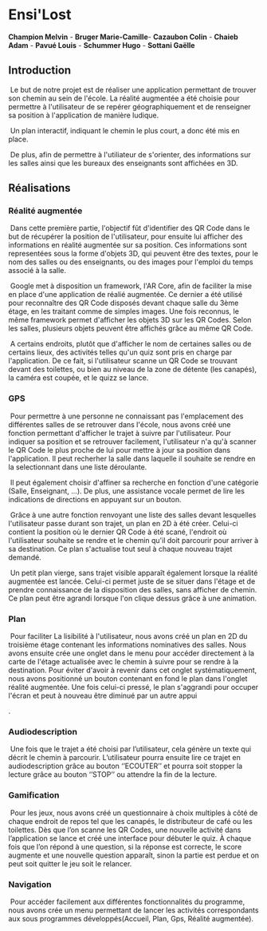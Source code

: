 # Ensi'Lost

**Champion Melvin** - **Bruger Marie-Camille**- **Cazaubon Colin**  - **Chaieb Adam**  - **Pavué Louis** - **Schummer Hugo** - **Sottani Gaëlle** 

## Introduction

​	Le but de notre projet est de réaliser une application permettant de trouver son chemin au sein de l'école. La réalité augmentée a été choisie pour permettre à l'utilisateur de se repérer géographiquement et de renseigner sa position à l'application de manière ludique.  

​	Un plan interactif, indiquant le chemin le plus court, a donc été mis en place. 

​	De plus, afin de permettre à l'utiliateur de s'orienter, des informations sur les salles ainsi que les bureaux des enseignants sont affichées en 3D. 

## Réalisations

### Réalité augmentée

​	Dans cette première partie, l'objectif fût d'identifier des QR Code dans le but de récupérer la position de l'utilisateur, pour ensuite lui afficher des informations en réalité augmentée sur sa position. Ces informations sont representées sous la forme d'objets 3D, qui peuvent être des textes, pour le nom des salles ou des enseignants, ou des images pour l'emploi du temps associé à la salle. 

​	Google met à disposition un framework, l'AR Core, afin de faciliter la mise en place d'une application de réalié augmentée. Ce dernier a été utilisé pour reconnaître des QR Code disposés devant chaque salle du 3ème étage, en les traitant comme de simples images. Une fois reconnus, le même framework permet d'afficher les objets 3D sur les QR Codes. Selon les salles, plusieurs objets peuvent être affichés grâce au même QR Code.

​	A certains endroits, plutôt que d'afficher le nom de certaines salles ou de certains lieux, des activités telles qu'un quiz sont pris en charge par l'application. De ce fait, si l'utilisateur scanne un QR Code se trouvant devant des toilettes, ou bien au niveau de la zone de détente (les canapés), la caméra est coupée, et le quizz se lance. 



### GPS

​	Pour permettre à une personne ne connaissant pas l'emplacement des différentes salles de se retrouver dans l'école, nous avons créé une fonction permettant d'afficher le trajet à suivre par l'utilisateur. Pour indiquer sa position et se retrouver facilement, l'utilisateur n'a qu'à scanner le QR Code le plus proche de lui pour mettre à jour sa position dans l'application. Il peut recherher la salle dans laquelle il souhaite se rendre en la selectionnant dans une liste déroulante. 

​	Il peut également choisir d'affiner sa recherche en fonction d'une catégorie (Salle, Enseignant, ...). De plus, une assistance vocale permet de lire les indications de directions en appuyant sur un bouton. 

​	Grâce à une autre fonction renvoyant une liste des salles devant lesquelles l'utilisateur passe durant son trajet, un plan en 2D à été créer. Celui-ci contient la position où le dernier QR Code à été scané, l'endroit où l'utilisateur souhaite se rendre et le chemin qu'il doit parcourir pour arriver à sa destination. Ce plan s'actualise tout seul à chaque nouveau trajet demandé.

​	Un petit plan vierge, sans trajet visible apparaît également lorsque la réalité augmentée est lancée. Celui-ci permet juste de se situer dans l'étage et de prendre connaissance de la disposition des salles, sans afficher de chemin. Ce plan peut être agrandi lorsque l'on clique dessus grâce à une animation.



### Plan

​	Pour faciliter La lisibilité à l'utilisateur, nous avons créé un plan en 2D du troisième étage contenant les informations nominatives des salles.
	Nous avons ensuite crée une onglet dans le menu pour accéder directement à la carte de l'étage actualisée avec le chemin à suivre pour se rendre à la destination.
	Pour éviter d'avoir à revenir dans cet onglet systématiquement, 
nous avons positionné un bouton contenant en fond le plan dans l'onglet réalité augmentée. 
	Une fois celui-ci pressé, le plan s'aggrandi pour occuper l'écran et peut à nouveau être diminué par un autre appui

.

### Audiodescription

​	Une fois que le trajet a été choisi par l’utilisateur, cela génère un texte qui décrit le chemin à parcourir. L’utilisateur pourra ensuite lire ce trajet en audiodescription grâce au bouton ‘’ECOUTER’’ et pourra soit stopper la lecture grâce au bouton ‘’STOP’’ ou attendre la fin de la lecture.



### Gamification

​	Pour les jeux, nous avons créé un questionnaire à choix multiples à côté de chaque endroit de repos tel que les canapés, le distributeur de café ou les toilettes.
Dès que l’on scanne les QR Codes, une nouvelle activité dans l’application se lance et créé une interface pour débuter le quiz.
	À chaque fois que l’on répond à une question, si la réponse est correcte, le score augmente et une nouvelle question apparaît, sinon la partie est perdue et on peut soit quitter le jeu soit le relancer.



### Navigation

​	Pour accéder facilement aux différentes fonctionnalités du programme, 
nous avons crée un menu permettant de lancer les activités correspondants aux sous programmes développés(Accueil, Plan, Gps, Réalité augmentée).





​	